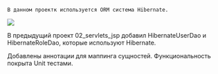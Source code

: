    В данном проектк используется ORM система Hibernate.
    
![](https://github.com/Ruslan5/javaR2EE/tree/master/03_jpa_hibernate/src/main/resources/img/hibernaterm.gif)

В предыдущий проект 02_servlets_jsp добавил HibernateUserDao и HibernateRoleDao,
которые используют Hibernate.

Добавлены аннотации для маппинга сущностей.
Функциональность покрыта Unit тестами.
